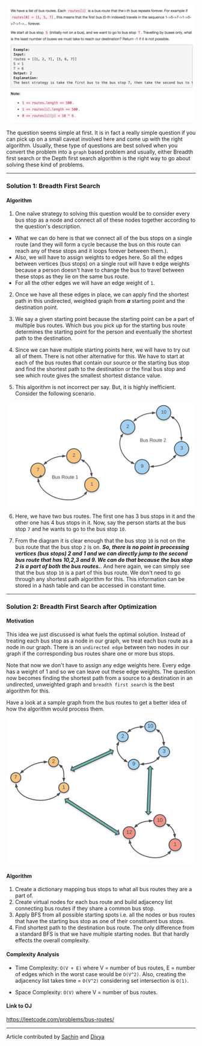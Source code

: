 <p align="center">
<img src="../../Images/bus_routes.png" width="600">
</p>

The question seems simple at first. It is in fact a really simple question if you can pick up on a small caveat involved here and come up with the right algorithm. Usually, these type of questions are best solved when you convert the problem into a `graph` based problem and usually, either Breadth first search or the Depth first search algorithm is the right way to go about solving these kind of problems.

---
### Solution 1: Breadth First Search

#### Algorithm

1. One naîve strategy to solving this question would be to consider every bus stop as a node and connect all of these nodes together according to the question's description.
  * What we can do here is that we connect all of the bus stops on a single route (and they will form a cycle because the bus on this route can reach any of these stops and it loops forever between them.).
  * Also, we will have to assign weights to edges here. So all the edges between vertices (bus stops) on a single rout will have `0` edge weights because a person doesn't have to change the bus to travel between these stops as they lie on the same bus route.
  * For all the other edges we will have an edge weight of `1`.

2. Once we have all these edges in place, we can apply find the shortest path in this undirected, weighted graph from ***a*** starting point and the destination point.

3. We say a given starting point because the starting point can be a part of multiple bus routes. Which bus you pick up for the starting bus route determines the starting point for the person and eventually the shortest path to the destination.

4. Since we can have multiple starting points here, we will have to try out all of them. There is not other alternative for this. We have to start at each of the bus routes that contain our source or the starting bus stop and find the shortest path to the destination or the final bus stop and see which route gives the smallest shortest distance value.

5. This algorithm is not incorrect per say. But, it is highly inefficient. Consider the following scenario.

  <p align="center">
  <img src="../../Images/bus_routes_diag1.png" width="600">
  </p>

6. Here, we have two bus routes. The first one has 3 bus stops in it and the other one has 4 bus stops in it. Now, say the person starts at the bus stop `7` and he wants to go to the bus stop `10`.

7. From the diagram it is clear enough that the bus stop `10` is not on the bus route that the bus stop `2` is on. ***So, there is no point in processing vertices (bus stops) 2 and 1 and we can directly jump to the second bus route that has 10,2,3 and 9. We can do that because the bus stop 2 is a part of both the bus routes.***. And here again, we can simply see that the bus stop `10` is a part of this bus route. We don't need to go through any shortest path algorithm for this. This information can be stored in a hash table and can be accessed in constant time.

---
### Solution 2: Breadth First Search after Optimization

#### Motivation

This idea we just discussed is what fuels the optimal solution. Instead of treating each bus stop as a node in our graph, we treat each bus route as a node in our graph. There is an `undirected edge` between two nodes in our graph if the corresponding bus routes share one or more bus stops.

Note that now we don't have to assign any edge weights here. Every edge has a weight of 1 and so we can leave out these edge weights. The question now becomes finding the shortest path from a source to a destination in an undirected, unweighted graph and `breadth first search` is the best algorithm for this.

Have a look at a sample graph from the bus routes to get a better idea of how the algorithm would process them.

  <p align="center">
  <img src="../../Images/bus_routes_diag2.png" width="600">
  </p>

#### Algorithm

1. Create a dictionary mapping bus stops to what all bus routes they are a part of.
2. Create virtual nodes for each bus route and build adjacency list connecting bus routes if they share a common bus stop.
3. Apply BFS from all possible starting spots i.e. all the nodes or bus routes that have the starting bus stop as one of their constituent bus stops.
4. Find shortest path to the destination bus route. The only difference from a standard BFS is that we have multiple starting nodes. But that hardly effects the overall complexity.


#### Complexity Analysis

* Time Complexity: `O(V + E)` where V = number of bus routes, E = number of edges which in the worst case would be `O(V^2)`. Also, creating the adjacency list takes time = `O(V^2)` considering set intersection is `O(1)`.

* Space Complexity: `O(V)` where V = number of bus routes.

#### Link to OJ

https://leetcode.com/problems/bus-routes/

---
Article contributed by [Sachin](https://github.com/edorado93) and [Divya](https://github.com/DivyaGodayal)

